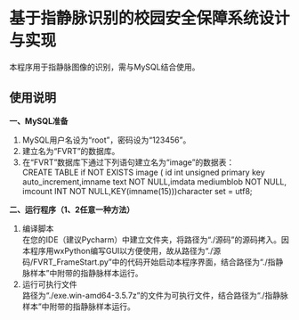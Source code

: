# 基于指静脉识别的校园安全保障系统设计与实现
本程序用于指静脉图像的识别，需与MySQL结合使用。

## 使用说明
**一、MySQL准备**   
1. MySQL用户名设为“root”，密码设为“123456”。  
2. 建立名为“FVRT”的数据库。  
3. 在“FVRT”数据库下通过下列语句建立名为“image”的数据表：  
CREATE TABLE if NOT EXISTS image ( id int unsigned primary key auto_increment,imname text NOT NULL,imdata mediumblob NOT NULL,
imcount INT NOT NULL,KEY(imname(15)))character set = utf8;  

**二、运行程序（1、2任意一种方法）**  
1. 编译脚本  
在您的IDE（建议Pycharm）中建立文件夹，将路径为“./源码”的源码拷入。因本程序用wxPython编写GUI以方便使用，故从路径为“./源码/FVRT_FrameStart.py”中的代码开始启动本程序界面，结合路径为“./指静脉样本”中附带的指静脉样本运行。  
2. 运行可执行文件  
路径为“./exe.win-amd64-3.5.7z”的文件为可执行文件，结合路径为“./指静脉样本”中附带的指静脉样本运行。
